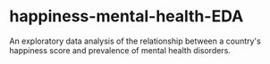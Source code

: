 # happiness-mental-health-EDA
An exploratory data analysis of the relationship between a country's happiness score and prevalence of mental health disorders.
